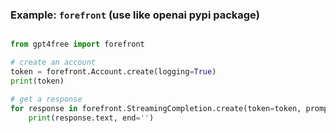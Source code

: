 ### Example: `forefront` (use like openai pypi package) <a name="example-forefront"></a>

```python

from gpt4free import forefront

# create an account
token = forefront.Account.create(logging=True)
print(token)

# get a response
for response in forefront.StreamingCompletion.create(token=token, prompt='hello world', model='gpt-4'):
    print(response.text, end='')

```
